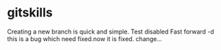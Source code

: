 # gitskills
Creating a new branch is quick and simple.
Test disabled Fast forward -d
this is a bug which need fixed.now it is fixed.
change...

